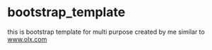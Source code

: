# bootstrap_template
this is bootstrap template for multi purpose created by me similar to www.olx.com
